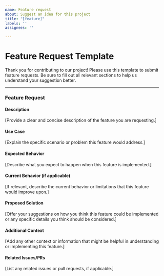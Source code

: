 ```yaml
---
name: Feature request
about: Suggest an idea for this project
title: "[feature]"
labels: ''
assignees: ''

---
```


# Feature Request Template

Thank you for contributing to our project! Please use this template to submit feature requests. Be sure to fill out all relevant sections to help us understand your suggestion better.

---

### Feature Request

#### Description
[Provide a clear and concise description of the feature you are requesting.]

#### Use Case
[Explain the specific scenario or problem this feature would address.]

#### Expected Behavior
[Describe what you expect to happen when this feature is implemented.]

#### Current Behavior (if applicable)
[If relevant, describe the current behavior or limitations that this feature would improve upon.]

#### Proposed Solution
[Offer your suggestions on how you think this feature could be implemented or any specific details you think should be considered.]

#### Additional Context
[Add any other context or information that might be helpful in understanding or implementing this feature.]

#### Related Issues/PRs
[List any related issues or pull requests, if applicable.]
